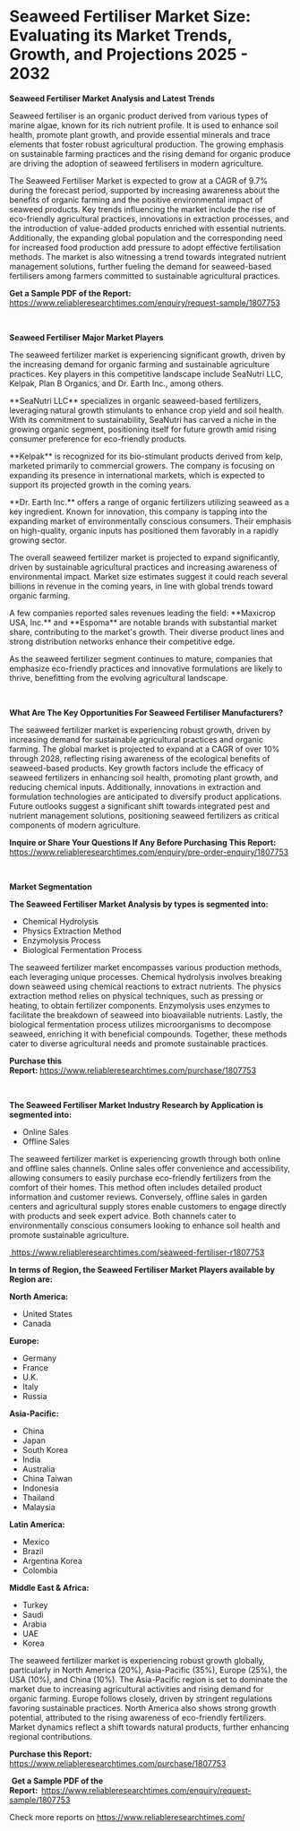 <p><h1>Seaweed Fertiliser Market Size: Evaluating its Market Trends, Growth, and Projections 2025 - 2032</h1></p><p><strong>Seaweed Fertiliser Market Analysis and Latest Trends</strong></p>
<p><p>Seaweed fertiliser is an organic product derived from various types of marine algae, known for its rich nutrient profile. It is used to enhance soil health, promote plant growth, and provide essential minerals and trace elements that foster robust agricultural production. The growing emphasis on sustainable farming practices and the rising demand for organic produce are driving the adoption of seaweed fertilisers in modern agriculture.</p><p>The Seaweed Fertiliser Market is expected to grow at a CAGR of 9.7% during the forecast period, supported by increasing awareness about the benefits of organic farming and the positive environmental impact of seaweed products. Key trends influencing the market include the rise of eco-friendly agricultural practices, innovations in extraction processes, and the introduction of value-added products enriched with essential nutrients. Additionally, the expanding global population and the corresponding need for increased food production add pressure to adopt effective fertilisation methods. The market is also witnessing a trend towards integrated nutrient management solutions, further fueling the demand for seaweed-based fertilisers among farmers committed to sustainable agricultural practices.</p></p>
<p><strong>Get a Sample PDF of the Report:&nbsp;</strong> <a href="https://www.reliableresearchtimes.com/enquiry/request-sample/1807753?utm_campaign=2934&utm_medium=2&utm_source=Github&utm_content=ia&utm_term=01042025&utm_id=seaweed-fertiliser">https://www.reliableresearchtimes.com/enquiry/request-sample/1807753</a></p>
<p>&nbsp;</p>
<p><strong>Seaweed Fertiliser Major Market Players</strong></p>
<p><p>The seaweed fertilizer market is experiencing significant growth, driven by the increasing demand for organic farming and sustainable agriculture practices. Key players in this competitive landscape include SeaNutri LLC, Kelpak, Plan B Organics, and Dr. Earth Inc., among others.</p><p>**SeaNutri LLC** specializes in organic seaweed-based fertilizers, leveraging natural growth stimulants to enhance crop yield and soil health. With its commitment to sustainability, SeaNutri has carved a niche in the growing organic segment, positioning itself for future growth amid rising consumer preference for eco-friendly products.</p><p>**Kelpak** is recognized for its bio-stimulant products derived from kelp, marketed primarily to commercial growers. The company is focusing on expanding its presence in international markets, which is expected to support its projected growth in the coming years.</p><p>**Dr. Earth Inc.** offers a range of organic fertilizers utilizing seaweed as a key ingredient. Known for innovation, this company is tapping into the expanding market of environmentally conscious consumers. Their emphasis on high-quality, organic inputs has positioned them favorably in a rapidly growing sector.</p><p>The overall seaweed fertilizer market is projected to expand significantly, driven by sustainable agricultural practices and increasing awareness of environmental impact. Market size estimates suggest it could reach several billions in revenue in the coming years, in line with global trends toward organic farming.</p><p>A few companies reported sales revenues leading the field: **Maxicrop USA, Inc.** and **Espoma** are notable brands with substantial market share, contributing to the market's growth. Their diverse product lines and strong distribution networks enhance their competitive edge.</p><p>As the seaweed fertilizer segment continues to mature, companies that emphasize eco-friendly practices and innovative formulations are likely to thrive, benefitting from the evolving agricultural landscape.</p></p>
<p>&nbsp;</p>
<p><strong>What Are The Key Opportunities For Seaweed Fertiliser Manufacturers?</strong></p>
<p><p>The seaweed fertilizer market is experiencing robust growth, driven by increasing demand for sustainable agricultural practices and organic farming. The global market is projected to expand at a CAGR of over 10% through 2028, reflecting rising awareness of the ecological benefits of seaweed-based products. Key growth factors include the efficacy of seaweed fertilizers in enhancing soil health, promoting plant growth, and reducing chemical inputs. Additionally, innovations in extraction and formulation technologies are anticipated to diversify product applications. Future outlooks suggest a significant shift towards integrated pest and nutrient management solutions, positioning seaweed fertilizers as critical components of modern agriculture.</p></p>
<p><strong>Inquire or Share Your Questions If Any Before Purchasing This Report:</strong> <a href="https://www.reliableresearchtimes.com/enquiry/pre-order-enquiry/1807753?utm_campaign=2934&utm_medium=2&utm_source=Github&utm_content=ia&utm_term=01042025&utm_id=seaweed-fertiliser">https://www.reliableresearchtimes.com/enquiry/pre-order-enquiry/1807753</a></p>
<p>&nbsp;</p>
<p><strong>Market Segmentation</strong></p>
<p><strong>The Seaweed Fertiliser Market Analysis by types is segmented into:</strong></p>
<p><ul><li>Chemical Hydrolysis</li><li>Physics Extraction Method</li><li>Enzymolysis Process</li><li>Biological Fermentation Process</li></ul></p>
<p><p>The seaweed fertilizer market encompasses various production methods, each leveraging unique processes. Chemical hydrolysis involves breaking down seaweed using chemical reactions to extract nutrients. The physics extraction method relies on physical techniques, such as pressing or heating, to obtain fertilizer components. Enzymolysis uses enzymes to facilitate the breakdown of seaweed into bioavailable nutrients. Lastly, the biological fermentation process utilizes microorganisms to decompose seaweed, enriching it with beneficial compounds. Together, these methods cater to diverse agricultural needs and promote sustainable practices.</p></p>
<p><strong>Purchase this Report:&nbsp;</strong><a href="https://www.reliableresearchtimes.com/purchase/1807753?utm_campaign=2934&utm_medium=2&utm_source=Github&utm_content=ia&utm_term=01042025&utm_id=seaweed-fertiliser">https://www.reliableresearchtimes.com/purchase/1807753</a></p>
<p>&nbsp;</p>
<p><strong>The Seaweed Fertiliser Market Industry Research by Application is segmented into:</strong></p>
<p><ul><li>Online Sales</li><li>Offline Sales</li></ul></p>
<p><p>The seaweed fertilizer market is experiencing growth through both online and offline sales channels. Online sales offer convenience and accessibility, allowing consumers to easily purchase eco-friendly fertilizers from the comfort of their homes. This method often includes detailed product information and customer reviews. Conversely, offline sales in garden centers and agricultural supply stores enable customers to engage directly with products and seek expert advice. Both channels cater to environmentally conscious consumers looking to enhance soil health and promote sustainable agriculture.</p></p>
<p><a href="https://www.reliableresearchtimes.com/seaweed-fertiliser-r1807753?utm_campaign=2934&utm_medium=2&utm_source=Github&utm_content=ia&utm_term=01042025&utm_id=seaweed-fertiliser">&nbsp;https://www.reliableresearchtimes.com/seaweed-fertiliser-r1807753</a></p>
<p><strong>In terms of Region, the Seaweed Fertiliser Market Players available by Region are:</strong></p>
<p>
    <p> <strong> North America: </strong>
        <ul>
            <li>United States</li>
            <li>Canada</li>
        </ul>
        </p> 
    <p> <strong> Europe: </strong>
        <ul>
            <li>Germany</li>
            <li>France</li>
            <li>U.K.</li>
            <li>Italy</li>
            <li>Russia</li>
        </ul>
        </p> 
    <p> <strong> Asia-Pacific: </strong>
        <ul>
            <li>China</li>
            <li>Japan</li>
            <li>South Korea</li>
            <li>India</li>
            <li>Australia</li>
            <li>China Taiwan</li>
            <li>Indonesia</li>
            <li>Thailand</li>
            <li>Malaysia</li>
        </ul>
        </p> 
    <p> <strong> Latin America: </strong>
        <ul>
            <li>Mexico</li>
            <li>Brazil</li>
            <li>Argentina Korea</li>
            <li>Colombia</li>
        </ul>
        </p> 
    <p> <strong> Middle East & Africa: </strong>
        <ul>
            <li>Turkey</li>
            <li>Saudi</li>
            <li>Arabia</li>
            <li>UAE</li>
            <li>Korea</li>
        </ul>
    </p>
    </p>
<p><p>The seaweed fertilizer market is experiencing robust growth globally, particularly in North America (20%), Asia-Pacific (35%), Europe (25%), the USA (10%), and China (10%). The Asia-Pacific region is set to dominate the market due to increasing agricultural activities and rising demand for organic farming. Europe follows closely, driven by stringent regulations favoring sustainable practices. North America also shows strong growth potential, attributed to the rising awareness of eco-friendly fertilizers. Market dynamics reflect a shift towards natural products, further enhancing regional contributions.</p></p>
<p><strong>Purchase this Report: </strong><a href="https://www.reliableresearchtimes.com/purchase/1807753?utm_campaign=2934&utm_medium=2&utm_source=Github&utm_content=ia&utm_term=01042025&utm_id=seaweed-fertiliser">https://www.reliableresearchtimes.com/purchase/1807753</a></p>
<p>&nbsp;<strong>Get a Sample PDF of the Report:&nbsp;&nbsp;</strong><a href="https://www.reliableresearchtimes.com/enquiry/request-sample/1807753?utm_campaign=2934&utm_medium=2&utm_source=Github&utm_content=ia&utm_term=01042025&utm_id=seaweed-fertiliser">https://www.reliableresearchtimes.com/enquiry/request-sample/1807753</a></p>
<p><strong></strong></p>
<p>Check more reports on <a href="https://www.reliableresearchtimes.com/?utm_campaign=2934&utm_medium=2&utm_source=Github&utm_content=ia&utm_term=01042025&utm_id=seaweed-fertiliser">https://www.reliableresearchtimes.com/</a></p>